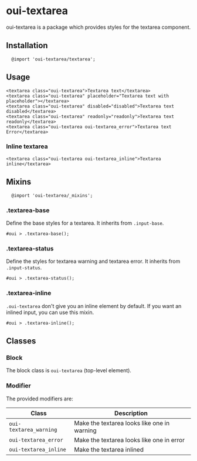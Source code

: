 # oui-textarea

<component-status cx-design="complete" ux="rc"></component-status>

oui-textarea is a package which provides styles for the textarea component.

## Installation

```less
  @import 'oui-textarea/textarea';
```

## Usage

```html:preview
<textarea class="oui-textarea">Textarea text</textarea>
<textarea class="oui-textarea" placeholder="Textarea text with placeholder"></textarea>
<textarea class="oui-textarea" disabled="disabled">Textarea text disabled</textarea>
<textarea class="oui-textarea" readonly="readonly">Textarea text readonly</textarea>
<textarea class="oui-textarea oui-textarea_error">Textarea text Error</textarea>
```

### Inline textarea

```html:preview
<textarea class="oui-textarea oui-textarea_inline">Textarea inline</textarea>
```

## Mixins

```less
  @import 'oui-textarea/_mixins';
```

### .textarea-base

Define the base styles for a textarea. It inherits from `.input-base`.

```less
#oui > .textarea-base();
```

### .textarea-status

Define the styles for textarea warning and textarea error. It inherits from `.input-status`.

```less
#oui > .textarea-status();
```

### .textarea-inline

`.oui-textarea` don't give you an inline element by default. If you want an inlined input, you can use this mixin.

```less
#oui > .textarea-inline();
```

## Classes

### Block

The block class is `oui-textarea` (top-level element).

### Modifier

The provided modifiers are:

| Class                    | Description                                    |
| ------------------------ | ---------------------------------------------- |
| `oui-textarea_warning`   | Make the textarea looks like one in warning    |
| `oui-textarea_error`     | Make the textarea looks like one in error      |
| `oui-textarea_inline`    | Make the textarea inlined                      |
